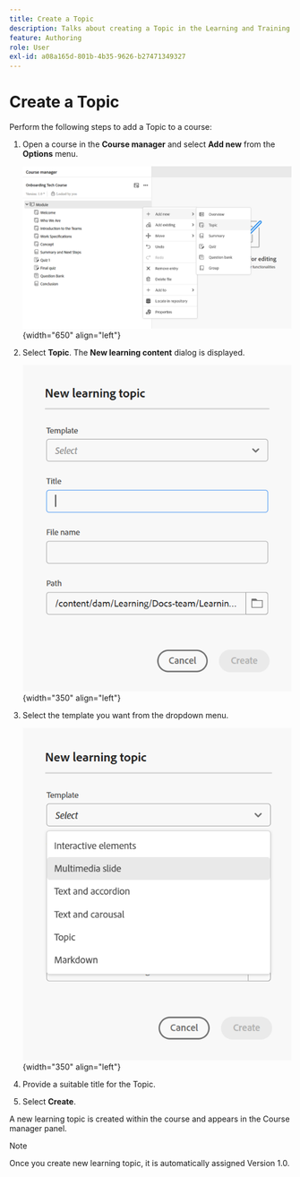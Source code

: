 ```yaml
---
title: Create a Topic
description: Talks about creating a Topic in the Learning and Training content.
feature: Authoring
role: User
exl-id: a08a165d-801b-4b35-9626-b27471349327
---
```

# Create a Topic

Perform the following steps to add a Topic to a course: 

1. Open a course in the **Course manager** and select **Add new** from the **Options** menu.  

    ![](assets/workflow-learning-content.png){width="650" align="left"}
    
1. Select **Topic**.
   The **New learning content** dialog is displayed.  

    ![](assets/new-learning-topic-dialog.png){width="350" align="left"}

1. Select the template you want from the dropdown menu. 
  
    ![](assets/template-types-lc.png){width="350" align="left"}

1. Provide a suitable title for the Topic. 
1. Select **Create**.
   
A new learning topic is created within the course and appears in the Course manager panel. 

>[!NOTE]
>
> Once you create new learning topic, it is automatically assigned Version 1.0.
